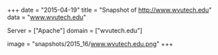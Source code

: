 
+++
date = "2015-04-19"
title = "Snapshot of http://www.wvutech.edu"
data = "www.wvutech.edu"

Server = ["Apache"]
domain = ["wvutech.edu"]

  image = "snapshots/2015_16/www.wvutech.edu.png"
+++
#
